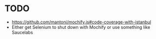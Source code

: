 # TODO

* https://github.com/mantoni/mochify.js#code-coverage-with-istanbul
* Either get Selenium to shut down with Mochify or use something like Saucelabs
